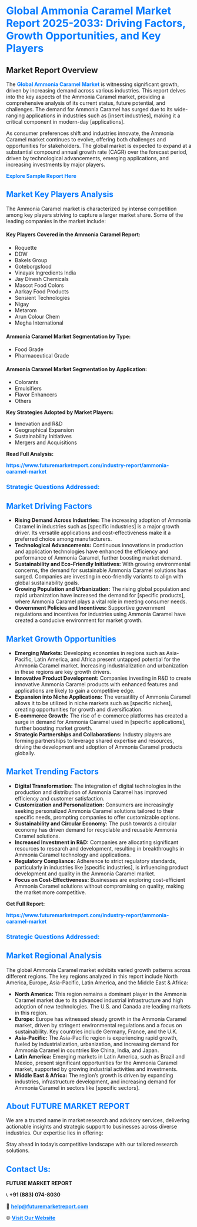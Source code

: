 <h1 style="color: #007BFF;">Global Ammonia Caramel Market Report 2025-2033: Driving Factors, Growth Opportunities, and Key Players</h1>

<section id="overview">
<h2>Market Report Overview</h2>
<p>The <a href="https://www.futuremarketreport.com/industry-report/ammonia-caramel-market" style="color: #007BFF; text-decoration: none;"><strong>Global Ammonia Caramel Market</strong></a> is witnessing significant growth, driven by increasing demand across various industries. This report delves into the key aspects of the Ammonia Caramel market, providing a comprehensive analysis of its current status, future potential, and challenges. The demand for Ammonia Caramel has surged due to its wide-ranging applications in industries such as [insert industries], making it a critical component in modern-day [applications].</p>
<p>As consumer preferences shift and industries innovate, the Ammonia Caramel market continues to evolve, offering both challenges and opportunities for stakeholders. The global market is expected to expand at a substantial compound annual growth rate (CAGR) over the forecast period, driven by technological advancements, emerging applications, and increasing investments by major players.</p>
</section>

<section id="overview">
<p><a href="https://www.futuremarketreport.com/request-sample/reportId=57195" style="color: #007BFF; text-decoration: none;"><strong>Explore Sample Report Here</strong></a></p>
</section>

<section id="key-players">
<h2 style="color: #007BFF;">Market Key Players Analysis</h2>
<p>The Ammonia Caramel market is characterized by intense competition among key players striving to capture a larger market share. Some of the leading companies in the market include:</p>
<h4>Key Players Covered in the Ammonia Caramel Report:</h4>
<ul><li>Roquette</li><li>DDW</li><li>Bakels Group</li><li>Goteborgsfood</li><li>Vinayak Ingredients India</li><li>Jay Dinesh Chemicals</li><li>Mascot Food Colors</li><li>Aarkay Food Products</li><li>Sensient Technologies</li><li>Nigay</li><li>Metarom</li><li>Arun Colour Chem</li><li>Megha International</li></ul>
<h4>Ammonia Caramel Market Segmentation by Type:</h4>
<ul><li>Food Grade</li><li>Pharmaceutical Grade</li></ul>

<h4>Ammonia Caramel Market Segmentation by Application:</h4>
<ul><li>Colorants</li><li>Emulsifiers</li><li>Flavor Enhancers</li><li>Others</li></ul>
<p><strong>Key Strategies Adopted by Market Players:</strong></p>
<ul>
<li>Innovation and R&D</li>
<li>Geographical Expansion</li>
<li>Sustainability Initiatives</li>
<li>Mergers and Acquisitions</li>
</ul>
</section>

<section>
<p><strong>Read Full Analysis: </strong></p><a href="https://www.futuremarketreport.com/industry-report/ammonia-caramel-market" style="color: #007BFF; text-decoration: none;"><strong>https://www.futuremarketreport.com/industry-report/ammonia-caramel-market</strong></a>
<h3 style="color: #007BFF;">Strategic Questions Addressed:</h3>
</section>

<section id="driving-factors">
<h2 style="color: #007BFF;">Market Driving Factors</h2>
<ul>
<li><strong>Rising Demand Across Industries:</strong> The increasing adoption of Ammonia Caramel in industries such as [specific industries] is a major growth driver. Its versatile applications and cost-effectiveness make it a preferred choice among manufacturers.</li>
<li><strong>Technological Advancements:</strong> Continuous innovations in production and application technologies have enhanced the efficiency and performance of Ammonia Caramel, further boosting market demand.</li>
<li><strong>Sustainability and Eco-Friendly Initiatives:</strong> With growing environmental concerns, the demand for sustainable Ammonia Caramel solutions has surged. Companies are investing in eco-friendly variants to align with global sustainability goals.</li>
<li><strong>Growing Population and Urbanization:</strong> The rising global population and rapid urbanization have increased the demand for [specific products], where Ammonia Caramel plays a vital role in meeting consumer needs.</li>
<li><strong>Government Policies and Incentives:</strong> Supportive government regulations and incentives for industries using Ammonia Caramel have created a conducive environment for market growth.</li>
</ul>
</section>

<section id="growth-opportunities">
<h2 style="color: #007BFF;">Market Growth Opportunities</h2>
<ul>
<li><strong>Emerging Markets:</strong> Developing economies in regions such as Asia-Pacific, Latin America, and Africa present untapped potential for the Ammonia Caramel market. Increasing industrialization and urbanization in these regions are key growth drivers.</li>
<li><strong>Innovative Product Development:</strong> Companies investing in R&D to create innovative Ammonia Caramel products with enhanced features and applications are likely to gain a competitive edge.</li>
<li><strong>Expansion into Niche Applications:</strong> The versatility of Ammonia Caramel allows it to be utilized in niche markets such as [specific niches], creating opportunities for growth and diversification.</li>
<li><strong>E-commerce Growth:</strong> The rise of e-commerce platforms has created a surge in demand for Ammonia Caramel used in [specific applications], further boosting market growth.</li>
<li><strong>Strategic Partnerships and Collaborations:</strong> Industry players are forming partnerships to leverage shared expertise and resources, driving the development and adoption of Ammonia Caramel products globally.</li>
</ul>
</section>

<section id="trending-factors">
<h2 style="color: #007BFF;">Market Trending Factors</h2>
<ul>
<li><strong>Digital Transformation:</strong> The integration of digital technologies in the production and distribution of Ammonia Caramel has improved efficiency and customer satisfaction.</li>
<li><strong>Customization and Personalization:</strong> Consumers are increasingly seeking personalized Ammonia Caramel solutions tailored to their specific needs, prompting companies to offer customizable options.</li>
<li><strong>Sustainability and Circular Economy:</strong> The push towards a circular economy has driven demand for recyclable and reusable Ammonia Caramel solutions.</li>
<li><strong>Increased Investment in R&D:</strong> Companies are allocating significant resources to research and development, resulting in breakthroughs in Ammonia Caramel technology and applications.</li>
<li><strong>Regulatory Compliance:</strong> Adherence to strict regulatory standards, particularly in industries like [specific industries], is influencing product development and quality in the Ammonia Caramel market.</li>
<li><strong>Focus on Cost-Effectiveness:</strong> Businesses are exploring cost-efficient Ammonia Caramel solutions without compromising on quality, making the market more competitive.</li>
</ul>
</section>

<section>
<p><strong>Get Full Report: </strong></p><a href="https://www.futuremarketreport.com/industry-report/ammonia-caramel-market" style="color: #007BFF; text-decoration: none;"><strong>https://www.futuremarketreport.com/industry-report/ammonia-caramel-market</strong></a>
<h3 style="color: #007BFF;">Strategic Questions Addressed:</h3>
</section>


<section id="regional-analysis">
<h2 style="color: #007BFF;">Market Regional Analysis</h2>
<p>The global Ammonia Caramel market exhibits varied growth patterns across different regions. The key regions analyzed in this report include North America, Europe, Asia-Pacific, Latin America, and the Middle East & Africa:</p>
<ul>
<li><strong>North America:</strong> This region remains a dominant player in the Ammonia Caramel market due to its advanced industrial infrastructure and high adoption of new technologies. The U.S. and Canada are leading markets in this region.</li>
<li><strong>Europe:</strong> Europe has witnessed steady growth in the Ammonia Caramel market, driven by stringent environmental regulations and a focus on sustainability. Key countries include Germany, France, and the U.K.</li>
<li><strong>Asia-Pacific:</strong> The Asia-Pacific region is experiencing rapid growth, fueled by industrialization, urbanization, and increasing demand for Ammonia Caramel in countries like China, India, and Japan.</li>
<li><strong>Latin America:</strong> Emerging markets in Latin America, such as Brazil and Mexico, present significant opportunities for the Ammonia Caramel market, supported by growing industrial activities and investments.</li>
<li><strong>Middle East & Africa:</strong> The region’s growth is driven by expanding industries, infrastructure development, and increasing demand for Ammonia Caramel in sectors like [specific sectors].</li>
</ul>
</section>

<footer>
<h2 style="color: #007BFF;">About FUTURE MARKET REPORT</h2>
<p>We are a trusted name in market research and advisory services, delivering actionable insights and strategic support to businesses across diverse industries. Our expertise lies in offering:</p>

<p>Stay ahead in today’s competitive landscape with our tailored research solutions.</p>

<h2 style="color: #007BFF;">Contact Us:</h2>
<p><strong>FUTURE MARKET REPORT</strong></p>
<p>📞 <strong>+91 (883) 074-8030</strong></p>
<p>📧 <strong><a href="mailto:help@futuremarketreport.com" style="color: #007BFF;">help@futuremarketreport.com</a></strong></p>
<p>🌐 <strong><a href="https://www.futuremarketreport.com/" style="color: #007BFF;">Visit Our Website</a></strong></p>
</footer>